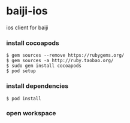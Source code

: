 baiji-ios
=========

ios client for baiji

### install cocoapods
    $ gem sources --remove https://rubygems.org/
    $ gem sources -a http://ruby.taobao.org/
    $ sudo gem install cocoapods
    $ pod setup

### install dependencies
    $ pod install


### open workspace
